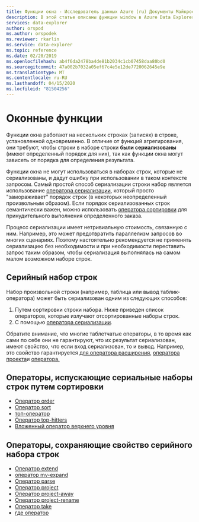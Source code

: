 ```yaml
---
title: Функции окна - Исследователь данных Azure (ru) Документы Майкрософт
description: В этой статье описаны функции window в Azure Data Explorer.
services: data-explorer
author: orspod
ms.author: orspodek
ms.reviewer: rkarlin
ms.service: data-explorer
ms.topic: reference
ms.date: 02/20/2019
ms.openlocfilehash: ab4f6da2478ba4de81b2034c1cb07458daa80bd0
ms.sourcegitcommit: 47a002b7032a05ef67c4e5e12de7720062645e9e
ms.translationtype: MT
ms.contentlocale: ru-RU
ms.lasthandoff: 04/15/2020
ms.locfileid: "81504256"
---
```

# <a name="window-functions"></a>Оконные функции

Функции окна работают на нескольких строках (записях) в строке, установленной одновременно.
В отличие от функций агрегирования, они требуют, чтобы строки в наборе строки **были сериализованы** (имеют определенный порядок для них), так как функции окна могут зависеть от порядка для определения результата.

Функции окна не могут использоваться в наборах строк, которые не сериализованы, и дадут ошибку при использовании в таком контексте запросом. Самый простой способ сериализации строки набор является использование [оператора сериализации](./serializeoperator.md), который просто "замораживает" порядок строк (в некоторых неопределенный произвольным образом).
Если порядок сериализованных строк семантически важен, можно использовать [оператора сортировки](./sortoperator.md) для принудительного выполнения определенного заказа.

Процесс сериализации имеет нетривиальную стоимость, связанную с ним. Например, это может предотвратить параллелизм запросов во многих сценариях. Поэтому настоятельно рекомендуется не применять сериализацию без необходимости и при необходимости переставить запрос таким образом, чтобы сериализация выполнялась на самом малом возможном наборе строк.

## <a name="serialized-row-set"></a>Серийный набор строк

Набор произвольной строки (например, таблица или вывод таблик-оператора) может быть сериализован одним из следующих способов:

1. Путем сортировки строки набора. Ниже приведен список операторов, которые излучают отсортированные наборы строк.
2. С помощью [оператора сериализации](./serializeoperator.md).

Обратите внимание, что многие таблетчатые операторы, в то время как сами по себе они не гарантируют, что их результат сериализован, имеют свойство, что если вход сериализован, то и вывод. Например, это свойство гарантируется [для оператора расширения,](./extendoperator.md) [оператора проекта](./projectoperator.md)и [оператора.](./whereoperator.md)

## <a name="operators-that-emit-serialized-row-sets-by-sorting"></a>Операторы, испускающие сериальные наборы строк путем сортировки

* [Оператор order](./orderoperator.md)
* [Оператор sort](./sortoperator.md)
* [топ-оператор](./topoperator.md)
* [Оператор top-hitters](./tophittersoperator.md)
* [Вложенный оператор верхнего уровня](./topnestedoperator.md)

## <a name="operators-that-preserve-the-serialized-row-set-property"></a>Операторы, сохраняющие свойство серийного набора строк

* [Оператор extend](./extendoperator.md)
* [оператор mv-expand](./mvexpandoperator.md)
* [Оператор parse](./parseoperator.md)
* [Оператор project](./projectoperator.md)
* [Оператор project-away](./projectawayoperator.md)
* [Оператор project-rename](./projectrenameoperator.md)
* [Оператор take](./takeoperator.md)
* [где оператор](./whereoperator.md)